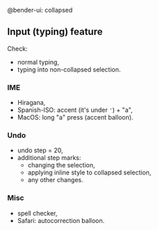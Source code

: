 @bender-ui: collapsed

## Input (typing) feature

Check:

* normal typing,
* typing into non-collapsed selection.

### IME

* Hiragana,
* Spanish-ISO: accent (it's under `'`) + "a",
* MacOS: long "a" press (accent balloon).

### Undo

* undo step = 20,
* additional step marks:
  * changing the selection,
  * applying inline style to collapsed selection,
  * any other changes.

### Misc

* spell checker,
* Safari: autocorrection balloon.
